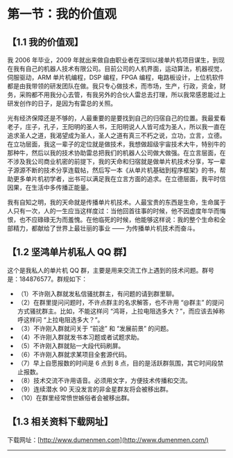 # 第一节：我的价值观

## 【1.1 我的价值观】

我 2006 年毕业，2009 年就出来做自由职业者在深圳以接单片机项目谋生，到现在我有自己的机器人技术有限公司。目前公司的人机界面，运动算法，机器视觉，伺服驱动，ARM 单片机编程，DSP 编程，FPGA 编程，电路板设计，上位机软件都是由我带领的研发团队在做。我只专心做技术，而市场，生产，行政，资金，财务，采购都不用我分心去管，有我另外的合伙人雷总去打理，所以我常感恩能过上研发创作的日子，是因为有雷总的关照。

光有经济保障还是不够的，人最重要的是要找到自己的归宿自己的位置。我最爱看老子，庄子，孔子，王阳明的圣人书，王阳明说人人皆可成为圣人，所以我一直在追求圣人之道，我渴望成为圣人，圣人之道有真三不朽之说，立功，立言，立德。在立功层面，我这一辈子的定位就是做技术，我想做超级宇宙技术大牛，特别牛的那种牛，然后以我的技术协助雷总把我们的机器人公司做大做强。在立言层面，在不涉及我公司商业机密的前提下，我的天命和归宿就是做单片机技术分享，写一辈子源源不断的技术分享连载帖，然后写一本《从单片机基础到程序框架》的书，帮助更多单片机初学者，出书可以满足我在立言方面的追求。在立德层面，我平时信因果，在生活中多传播正能量。

我有自知之明，我的天命就是传播单片机技术。人最宝贵的东西是生命，生命属于人只有一次，人的一生应当这样度过：当他回首往事的时候，他不因虚度年华而悔恨，也不应碌碌无为而羞愧。在他临死的时候，他能够这样说：我的整个生命和全部精力，都献给了世界上最壮丽的事业 —— 为传播单片机技术而奋斗。

## 【1.2 坚鸿单片机私人 QQ 群】

这个是我私人的单片机 QQ 群，主要是用来交流工作上遇到的技术问题。群号是：184876577。群规如下：

- （1）不许刚入群就发私信骚扰群主，有问题的请到群里聊。
- （2）在群里提问问题时，不许点群主的名求解答，也不许用 “@群主” 的提问方式骚扰群主。比如，不能这样问 “鸿哥，上拉电阻选多大？”，而应该去掉称呼这样问 “上拉电阻选多大？”。
- （3）不许刚入群就问关于 “前途” 和 “发展前景” 的问题。
- （4）不许刚入群就发书本习题或者试题求助。
- （5）不许刚入群就贴一大段代码刷屏。
- （6）不许刚入群就求某项目全套源代码。
- （7）早上自愿报数的时间是 6 点到 8 点，目的是活跃群氛围，其它时间段禁止报数。
- （8）技术交流不许用语音。必须用文字，方便技术传播和交流。
- （9）连续潜水 90 天没发言的非金星群友将会被移出群。
- （10）在群里经常愤世嫉俗者会被移出群。

## 【1.3 相关资料下载网址】

下载网址：[http://www.dumenmen.com](http://www.dumenmen.com/)
***
